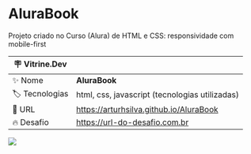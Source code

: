 # AluraBook

Projeto criado no Curso (Alura) de HTML e CSS: responsividade com mobile-first 

| :placard: Vitrine.Dev |     |
| -------------  | --- |
| :sparkles: Nome        | **AluraBook**
| :label: Tecnologias | html, css, javascript (tecnologias utilizadas)
| :rocket: URL         | https://arturhsilva.github.io/AluraBook
| :fire: Desafio     | https://url-do-desafio.com.br

<!-- Inserir imagem com a #vitrinedev ao final do link -->
![](https://via.placeholder.com/1200x500.png?text=imagem+lindona+do+meu+projeto#vitrinedev)
